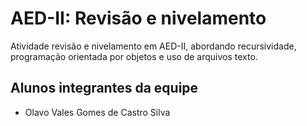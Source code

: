 # AED-II: Revisão e nivelamento
Atividade revisão e nivelamento em AED-II, abordando recursividade, programação orientada por objetos e uso de arquivos texto.

## Alunos integrantes da equipe

* Olavo Vales Gomes de Castro Silva
